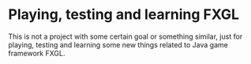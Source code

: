 # Playing, testing and learning FXGL
This is not a project with some certain goal or something similar,
just for playing, testing and learning
some new things related to Java game framework FXGL.
